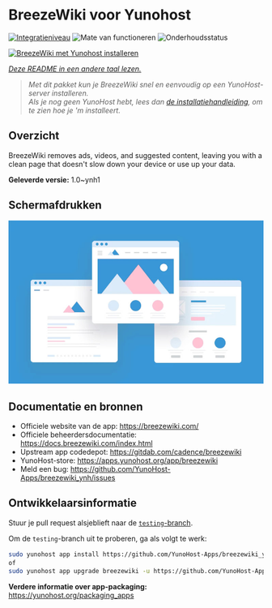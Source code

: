 <!--
NB: Deze README is automatisch gegenereerd door <https://github.com/YunoHost/apps/tree/master/tools/readme_generator>
Hij mag NIET handmatig aangepast worden.
-->

# BreezeWiki voor Yunohost

[![Integratieniveau](https://dash.yunohost.org/integration/breezewiki.svg)](https://ci-apps.yunohost.org/ci/apps/breezewiki/) ![Mate van functioneren](https://ci-apps.yunohost.org/ci/badges/breezewiki.status.svg) ![Onderhoudsstatus](https://ci-apps.yunohost.org/ci/badges/breezewiki.maintain.svg)

[![BreezeWiki met Yunohost installeren](https://install-app.yunohost.org/install-with-yunohost.svg)](https://install-app.yunohost.org/?app=breezewiki)

*[Deze README in een andere taal lezen.](./ALL_README.md)*

> *Met dit pakket kun je BreezeWiki snel en eenvoudig op een YunoHost-server installeren.*  
> *Als je nog geen YunoHost hebt, lees dan [de installatiehandleiding](https://yunohost.org/install), om te zien hoe je 'm installeert.*

## Overzicht

BreezeWiki removes ads, videos, and suggested content, leaving you with a clean page that doesn't slow down your device or use up your data.

**Geleverde versie:** 1.0~ynh1

## Schermafdrukken

![Schermafdrukken van BreezeWiki](./doc/screenshots/example.jpg)

## Documentatie en bronnen

- Officiele website van de app: <https://breezewiki.com/>
- Officiele beheerdersdocumentatie: <https://docs.breezewiki.com/index.html>
- Upstream app codedepot: <https://gitdab.com/cadence/breezewiki>
- YunoHost-store: <https://apps.yunohost.org/app/breezewiki>
- Meld een bug: <https://github.com/YunoHost-Apps/breezewiki_ynh/issues>

## Ontwikkelaarsinformatie

Stuur je pull request alsjeblieft naar de [`testing`-branch](https://github.com/YunoHost-Apps/breezewiki_ynh/tree/testing).

Om de `testing`-branch uit te proberen, ga als volgt te werk:

```bash
sudo yunohost app install https://github.com/YunoHost-Apps/breezewiki_ynh/tree/testing --debug
of
sudo yunohost app upgrade breezewiki -u https://github.com/YunoHost-Apps/breezewiki_ynh/tree/testing --debug
```

**Verdere informatie over app-packaging:** <https://yunohost.org/packaging_apps>
